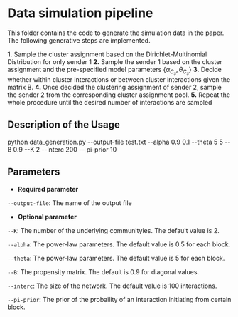# Data simulation pipeline

This folder contains the code to generate the simulation data in the paper. The following generative steps are implemented.

**1.** Sample the cluster assignment based on the Dirichlet-Multinomial Distribution for only sender 1
**2.** Sample the sender 1 based on the cluster assignment and the pre-specified model parameters $\{\alpha_{C_s},\theta_{C_s}\}$
**3.** Decide whether within cluster interactions or between cluster interactions given the matrix B. 
**4.** Once decided the clustering assignment of sender 2, sample the sender 2 from the corresponding cluster assignment pool.
**5.** Repeat the whole procedure until the desired number of interactions are sampled


## Description of the Usage

python data_generation.py --output-file test.txt --alpha 0.9 0.1 --theta 5 5 --B 0.9 --K 2 --interc 200 -- pi-prior 10

## Parameters 

- **Required parameter**

`--output-file`: The name of the output file

- **Optional parameter**

`--K`: The number of the underlying communityies. The default value is 2.

`--alpha`: The power-law parameters. The default value is 0.5 for each block.

`--theta`: The power-law parameters. The default value is 5 for each block.

`--B`: The propensity matrix. The default is 0.9 for diagonal values.

`--interc`: The size of the network. The default value is 100 interactions.

`--pi-prior`: The prior of the probaility of an interaction initiating from certain block.
